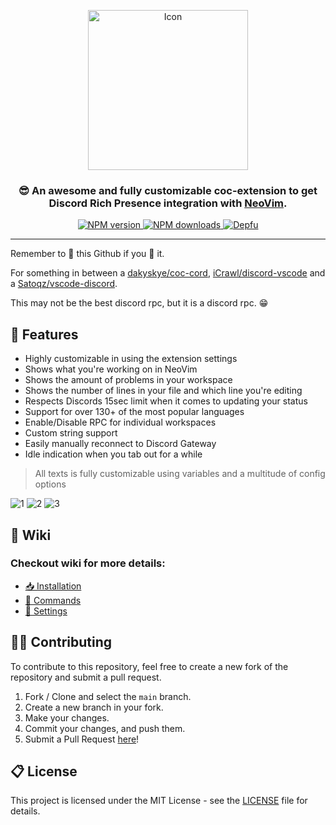 <p align="center">
    <img src="https://i.imgur.com/gpcIEF4.png" alt="Icon" align="center" width="256">
<p>

<h3 align="center">
    😎 An awesome and fully customizable coc-extension to get Discord Rich Presence integration with <a href="https://neovim.io/"><b>NeoVim</b></a>.
</h3>

<div align="center">
  <p>
    <a href="https://www.npmjs.com/package/coc-discord-rpc">
        <img src="https://img.shields.io/npm/v/coc-discord-rpc.svg?maxAge=3600&color=crimson&logo=npm" alt="NPM version" />
    </a>
    <a href="https://www.npmjs.com/package/coc-discord-rpc">
        <img src="https://img.shields.io/npm/dt/coc-discord-rpc.svg?maxAge=3600&logo=npm" alt="NPM downloads" />
    </a>
    <a href="https://badges.depfu.com/github/LeonardSSH/coc-discord-rpc?project_id=27132">
        <img src="https://badges.depfu.com/badges/258280819557424040567538cf5942d9/count.svg" alt="Depfu" />
    </a>
  </p>
</div>

---

Remember to 🌟 this Github if you 💖 it.

For something in between a [dakyskye/coc-cord](https://github.com/dakyskye/coc-cord), [iCrawl/discord-vscode](https://github.com/iCrawl/discord-vscode/) and a [Satoqz/vscode-discord](https://github.com/Satoqz/vscode-discord).

This may not be the best discord rpc, but it is a discord rpc. 😁

## 📌 Features

-   Highly customizable in using the extension settings
-   Shows what you're working on in NeoVim
-   Shows the amount of problems in your workspace
-   Shows the number of lines in your file and which line you're editing
-   Respects Discords 15sec limit when it comes to updating your status
-   Support for over 130+ of the most popular languages
-   Enable/Disable RPC for individual workspaces
-   Custom string support
-   Easily manually reconnect to Discord Gateway
-   Idle indication when you tab out for a while

> All texts is fully customizable using variables and a multitude of config options

![1](https://i.imgur.com/GsZcyEo.png)
![2](https://i.imgur.com/ImVMp6j.png)
![3](https://i.imgur.com/9noFU8f.png)

## 📄 Wiki

### Checkout wiki for more details:

-   [📥 Installation](https://github.com/LeonardSSH/coc-discord-rpc/wiki/install)
-   [🤖 Commands](https://github.com/LeonardSSH/coc-discord-rpc/wiki/Using-the-commands)
-   [🔧 Settings](https://github.com/LeonardSSH/coc-discord-rpc/wiki/Using-the-configuration-file)

## 👨‍💻 Contributing

To contribute to this repository, feel free to create a new fork of the repository and submit a pull request.

1. Fork / Clone and select the `main` branch.
2. Create a new branch in your fork.
3. Make your changes.
4. Commit your changes, and push them.
5. Submit a Pull Request [here](https://github.com/LeonardSSH/coc-discord-rpc/pulls)!

## 📋 License

This project is licensed under the MIT License - see the [LICENSE](LICENSE) file for details.

[coc-cord]: https://github.com/dakyskye/coc-cord
[discord-vscode]: https://github.com/iCrawl/discord-vscode/
[vscode-discord]: https://github.com/Satoqz/vscode-discord
